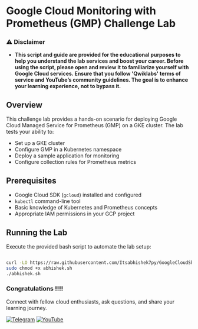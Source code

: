 # Google Cloud Monitoring with Prometheus (GMP) Challenge Lab


### ⚠️ Disclaimer
- **This script and guide are provided for  the educational purposes to help you understand the lab services and boost your career. Before using the script, please open and review it to familiarize yourself with Google Cloud services. Ensure that you follow 'Qwiklabs' terms of service and YouTube’s community guidelines. The goal is to enhance your learning experience, not to bypass it.**

## Overview
This challenge lab provides a hands-on scenario for deploying Google Cloud Managed Service for Prometheus (GMP) on a GKE cluster. The lab tests your ability to:
- Set up a GKE cluster
- Configure GMP in a Kubernetes namespace
- Deploy a sample application for monitoring
- Configure collection rules for Prometheus metrics

## Prerequisites
- Google Cloud SDK (`gcloud`) installed and configured
- `kubectl` command-line tool
- Basic knowledge of Kubernetes and Prometheus concepts
- Appropriate IAM permissions in your GCP project


## Running the Lab
Execute the provided bash script to automate the lab setup:

```bash

curl -LO https://raw.githubusercontent.com/Itsabhishek7py/GoogleCloudSkillsboost/refs/heads/main/Monitor%20Environments%20with%20Google%20Cloud%20Managed%20Service%20for%20Prometheus%3A%20Challenge%20Lab/abhishek.sh
sudo chmod +x abhishek.sh
./abhishek.sh

```



### Congratulations !!!!

Connect with fellow cloud enthusiasts, ask questions, and share your learning journey.  

[![Telegram](https://img.shields.io/badge/Telegram_Group-2CA5E0?style=for-the-badge&logo=telegram&logoColor=white)](https://t.me/+gBcgRTlZLyM4OGI1)
[![YouTube](https://img.shields.io/badge/Subscribe-FF0000?style=for-the-badge&logo=youtube&logoColor=white)](https://www.youtube.com/@drabhishek.5460?sub_confirmation=1)  


